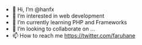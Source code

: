 - 👋 Hi, I’m @hanfx
- 👀 I’m interested in web development
- 🌱 I’m currently learning PHP and Frameworks
- 💞️ I’m looking to collaborate on ...
- 📫 How to reach me https://twitter.com/faruhane

<!---
hanfx/hanfx is a ✨ special ✨ repository because its `README.md` (this file) appears on your GitHub profile.
You can click the Preview link to take a look at your changes.
--->
